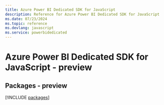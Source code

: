 ```yaml
---
title: Azure Power BI Dedicated SDK for JavaScript
description: Reference for Azure Power BI Dedicated SDK for JavaScript
ms.date: 07/23/2024
ms.topic: reference
ms.devlang: javascript
ms.service: powerbidedicated
---
```

# Azure Power BI Dedicated SDK for JavaScript - preview
## Packages - preview
[!INCLUDE [packages](power-bi-dedicated-index.md)]